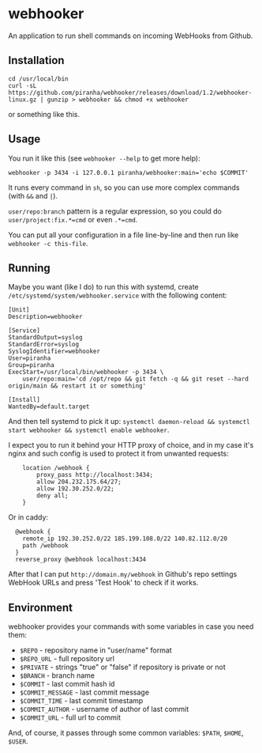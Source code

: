 # webhooker

An application to run shell commands on incoming WebHooks from Github.

## Installation

```
cd /usr/local/bin
curl -sL https://github.com/piranha/webhooker/releases/download/1.2/webhooker-linux.gz | gunzip > webhooker && chmod +x webhooker
```

or something like this.

## Usage

You run it like this (see `webhooker --help` to get more help):

```
webhooker -p 3434 -i 127.0.0.1 piranha/webhooker:main='echo $COMMIT'
```

It runs every command in `sh`, so you can use more complex commands (with `&&`
and `|`).

`user/repo:branch` pattern is a regular expression, so you could do
`user/project:fix.*=cmd` or even `.*=cmd`.

You can put all your configuration in a file line-by-line and then run like
`webhooker -c this-file`.

## Running

Maybe you want (like I do) to run this with systemd, create
`/etc/systemd/system/webhooker.service` with the following content:

```
[Unit]
Description=webhooker

[Service]
StandardOutput=syslog
StandardError=syslog
SyslogIdentifier=webhooker
User=piranha
Group=piranha
ExecStart=/usr/local/bin/webhooker -p 3434 \
    user/repo:main='cd /opt/repo && git fetch -q && git reset --hard origin/main && restart it or something'

[Install]
WantedBy=default.target
```

And then tell systemd to pick it up: `systemctl daemon-reload && systemctl start
webhooker && systemctl enable webhooker`.

I expect you to run it behind your HTTP proxy of choice, and in my case it's
nginx and such config is used to protect it from unwanted requests:

```
    location /webhook {
        proxy_pass http://localhost:3434;
        allow 204.232.175.64/27;
        allow 192.30.252.0/22;
        deny all;
    }
```

Or in caddy:

```
  @webhook {
    remote_ip 192.30.252.0/22 185.199.108.0/22 140.82.112.0/20
    path /webhook
  }
  reverse_proxy @webhook localhost:3434
```

After that I can put `http://domain.my/webhook` in Github's repo settings
WebHook URLs and press 'Test Hook' to check if it works.

## Environment

webhooker provides your commands with some variables in case you need them:

- `$REPO` - repository name in "user/name" format
- `$REPO_URL` - full repository url
- `$PRIVATE` - strings "true" or "false" if repository is private or not
- `$BRANCH` - branch name
- `$COMMIT` - last commit hash id
- `$COMMIT_MESSAGE` - last commit message
- `$COMMIT_TIME` - last commit timestamp
- `$COMMIT_AUTHOR` - username of author of last commit
- `$COMMIT_URL` - full url to commit

And, of course, it passes through some common variables: `$PATH`, `$HOME`,
`$USER`.

